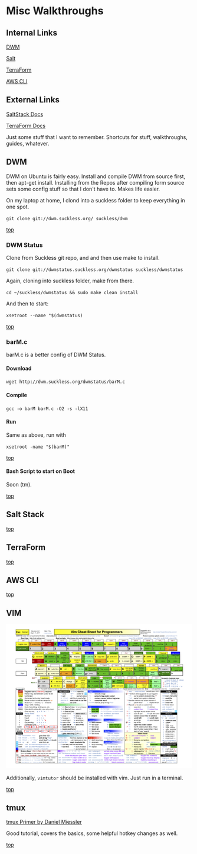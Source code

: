 # Misc Walkthroughs  #

## Internal Links ##

[DWM](https://github.com/luthes/miscdocs#dwm)

[Salt](https://github.com/luthes/miscdocs#salt-stack)

[TerraForm](https://github.com/luthes/miscdocs#terraform)

[AWS CLI](https://github.com/luthes/miscdocs#aws-cli)


## External Links ##

[SaltStack Docs](https://docs.saltstack.com/en/getstarted)

[TerraForm Docs](https://wwww.terraform.io/intro)


Just some stuff that I want to remember. Shortcuts for stuff, walkthroughs, guides, whatever.

## DWM ##

DWM on Ubuntu is fairly easy. Install and compile DWM from source first, then apt-get install. Installing from the Repos after compiling form source sets some config stuff so that I don't have to. Makes life easier.

On my laptop at home, I clond into a suckless folder to keep everything in one spot.

`git clone git://dwm.suckless.org/ suckless/dwm`


[top](https://github.com/luthes/miscdocs#misc-walkthroughs)
### DWM Status ###

Clone from Suckless git repo, and and then use make to install.


`git clone git://dwmstatus.suckless.org/dwmstatus suckless/dwmstatus`

Again, cloning into suckless folder, make from there.


`cd ~/suckless/dwmstatus && sudo make clean install`

And then to start: 

`xsetroot --name "$(dwmstatus)`


[top](https://github.com/luthes/miscdocs#misc-walkthroughs)
### barM.c ###

barM.c is a better config of DWM Status. 

#### Download ####  

`wget http://dwm.suckless.org/dwmstatus/barM.c`

#### Compile ###

`gcc -o barM barM.c -O2 -s -lX11`


#### Run ####

Same as above, run with

`xsetroot -name "$(barM)"`

[top](https://github.com/luthes/miscdocs#misc-walkthroughs)
#### Bash Script to start on Boot ####

Soon (tm).


[top](https://github.com/luthes/miscdocs#misc-walkthroughs)
## Salt Stack ##


[top](https://github.com/luthes/miscdocs#misc-walkthroughs)
## TerraForm ##


[top](https://github.com/luthes/miscdocs#misc-walkthroughs)
## AWS CLI ##


[top](https://github.com/luthes/miscdocs#misc-walkthroughs)


## VIM ##

![VIM Cheat Sheet](https://github.com/luthes/miscdocs/blob/master/vimcheatsheet.png "Cheat Sheet")


Additionally, `vimtutor` should be installed with vim. Just run in a terminal.


[top](https://github.com/luthes/miscdocs#misc-walkthroughs)
## tmux ## 

[tmux Primer by Daniel Miessler](https://danielmiessler.com/study/tmux)

Good tutorial, covers the basics, some helpful hotkey changes as well.





[top](https://github.com/luthes/miscdocs#misc-walkthroughs)

